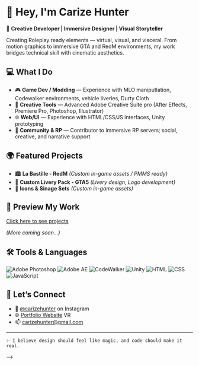 # 👋 Hey, I'm Carize Hunter

🎨 **Creative Developer | Immersive Designer | Visual Storyteller**

Creating Roleplay ready elements — virtual, visual, and visceral. From motion graphics to immersive GTA and RedM environments, my work bridges technical skill with cinematic aesthetics.

## 💻 What I Do
- 🎮 **Game Dev / Modding** — Experience with MLO maniputlation, Codewalker environments, vehicle liveries, Durty Cloth
- 🧰 **Creative Tools** — Advanced Adobe Creative Suite pro (After Effects, Premiere Pro, Photoshop, Illustrator)
- 🌐 **Web/UI** — Experience with HTML/CSS/JS interfaces, Unity prototyping
- 💬 **Community & RP** — Contributor to immersive RP servers; social, creative, and narrative support

## 🌍 Featured Projects
- 🏙️ **La Bastille - RedM** *(Custom in-game assets / PMMS ready)*
- 🚓 **Custom Livery Pack - GTA5** *(Livery design, Logo development)*
- 📼 **Icons & Sinage Sets** *(Custom in-game assets)*

## 📸 Preview My Work

[Click here to see projects](https://www.dropbox.com/scl/fo/3hnel419whblp62wge4h9/AGapBlFuYCMXSSeZpbB76CI?rlkey=16zqknwcnijohy85mtw77feh2&st=u06vq9pz&dl=1)


*(More coming soon...)*

## 🛠️ Tools & Languages
![Adobe Photoshop](https://img.shields.io/badge/-Photoshop-31A8FF?logo=AdobePhotoshop&logoColor=white)
![Adobe AE](https://img.shields.io/badge/-After_Effects-9999FF?logo=AdobeAfterEffects&logoColor=white)
![CodeWalker](https://img.shields.io/badge/-CodeWalker-grey)
![Unity](https://img.shields.io/badge/-Unity-000000?logo=Unity&logoColor=white)
![HTML](https://img.shields.io/badge/-HTML5-E34F26?logo=html5&logoColor=white)
![CSS](https://img.shields.io/badge/-CSS3-1572B6?logo=css3&logoColor=white)
![JavaScript](https://img.shields.io/badge/-JavaScript-F7DF1E?logo=javascript&logoColor=black)

## 💌 Let’s Connect
- 🎥 [@carizehunter](https://www.instagram.com/carizehunter) on Instagram  
- 🌐 [Portfolio Website](https://carizehunter.myportfolio.com/) VR
- 📫 carizehunter@gmail.com  

---

`✨ I believe design should feel like magic, and code should make it real.`  

-->
